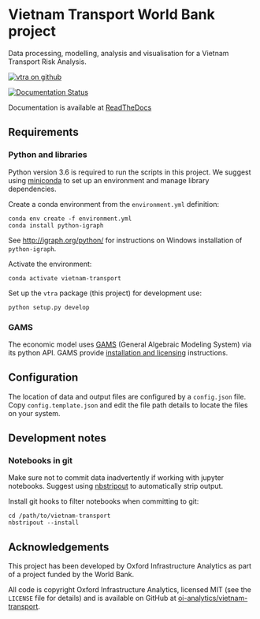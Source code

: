 # Vietnam Transport World Bank project

Data processing, modelling, analysis and visualisation for a Vietnam Transport Risk Analysis.

[![vtra on github](https://img.shields.io/badge/github-oi--analytics%2Fvietnam--transport-brightgreen.svg)](https://github.com/oi-analytics/vietnam-transport/)

[![Documentation Status](https://readthedocs.org/projects/vietnam-transport-risk-analysis/badge/?version=latest)](https://vietnam-transport-risk-analysis.readthedocs.io/en/latest/?badge=latest)


Documentation is available at
[ReadTheDocs](https://vietnam-transport-risk-analysis.readthedocs.io)


## Requirements

### Python and libraries

Python version 3.6 is required to run the scripts in this project. We suggest using
[miniconda](https://conda.io/miniconda.html) to set up an environment and manage library
dependencies.

Create a conda environment from the `environment.yml` definition:

    conda env create -f environment.yml
    conda install python-igraph

See http://igraph.org/python/ for instructions on Windows installation of `python-igraph`.

Activate the environment:

    conda activate vietnam-transport

Set up the `vtra` package (this project) for development use:

    python setup.py develop


### GAMS

The economic model uses [GAMS](https://www.gams.com/) (General Algebraic Modeling System) via
its python API. GAMS provide [installation and
licensing](https://www.gams.com/latest/docs/UG_MAIN.htm) instructions.


## Configuration

The location of data and output files are configured by a `config.json` file. Copy
`config.template.json` and edit the file path details to locate the files on your system.


## Development notes

### Notebooks in git

Make sure not to commit data inadvertently if working with jupyter notebooks. Suggest using
[nbstripout](https://github.com/kynan/nbstripout) to automatically strip output.

Install git hooks to filter notebooks when committing to git:

    cd /path/to/vietnam-transport
    nbstripout --install


## Acknowledgements

This project has been developed by Oxford Infrastructure Analytics as part of a project funded
by the World Bank.

All code is copyright Oxford Infrastructure Analytics, licensed MIT (see the `LICENSE` file for
details) and is available on GitHub at
[oi-analytics/vietnam-transport](https://github.com/oi-analytics/vietnam-transport).
